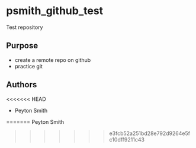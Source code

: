 # psmith_github_test
Test repository

## Purpose

- create a remote repo on github
- practice git

## Authors

<<<<<<< HEAD
 - Peyton Smith
 
=======
Peyton Smith
>>>>>>> e3fcb52a251bd28e792d9264e5fc10dff9211c43
